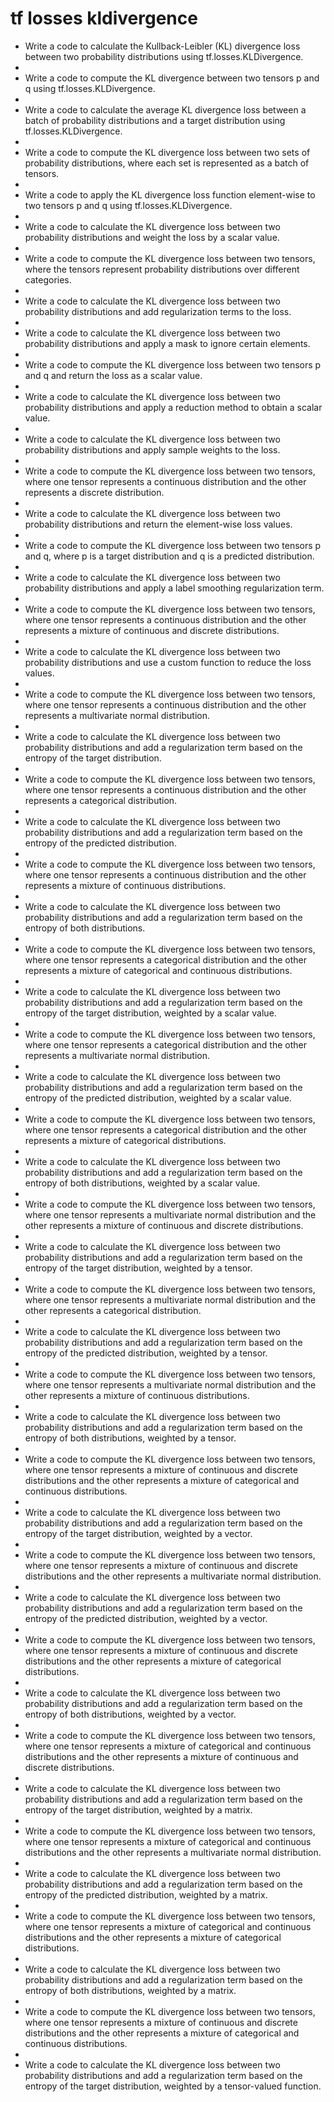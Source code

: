 # tf losses kldivergence

- Write a code to calculate the Kullback-Leibler (KL) divergence loss between two probability distributions using tf.losses.KLDivergence.
- 
- Write a code to compute the KL divergence between two tensors p and q using tf.losses.KLDivergence.
- 
- Write a code to calculate the average KL divergence loss between a batch of probability distributions and a target distribution using tf.losses.KLDivergence.
- 
- Write a code to compute the KL divergence loss between two sets of probability distributions, where each set is represented as a batch of tensors.
- 
- Write a code to apply the KL divergence loss function element-wise to two tensors p and q using tf.losses.KLDivergence.
- 
- Write a code to calculate the KL divergence loss between two probability distributions and weight the loss by a scalar value.
- 
- Write a code to compute the KL divergence loss between two tensors, where the tensors represent probability distributions over different categories.
- 
- Write a code to calculate the KL divergence loss between two probability distributions and add regularization terms to the loss.
- 
- Write a code to calculate the KL divergence loss between two probability distributions and apply a mask to ignore certain elements.
- 
- Write a code to compute the KL divergence loss between two tensors p and q and return the loss as a scalar value.
- 
- Write a code to calculate the KL divergence loss between two probability distributions and apply a reduction method to obtain a scalar value.
- 
- Write a code to calculate the KL divergence loss between two probability distributions and apply sample weights to the loss.
- 
- Write a code to compute the KL divergence loss between two tensors, where one tensor represents a continuous distribution and the other represents a discrete distribution.
- 
- Write a code to calculate the KL divergence loss between two probability distributions and return the element-wise loss values.
- 
- Write a code to compute the KL divergence loss between two tensors p and q, where p is a target distribution and q is a predicted distribution.
- 
- Write a code to calculate the KL divergence loss between two probability distributions and apply a label smoothing regularization term.
- 
- Write a code to compute the KL divergence loss between two tensors, where one tensor represents a continuous distribution and the other represents a mixture of continuous and discrete distributions.
- 
- Write a code to calculate the KL divergence loss between two probability distributions and use a custom function to reduce the loss values.
- 
- Write a code to compute the KL divergence loss between two tensors, where one tensor represents a continuous distribution and the other represents a multivariate normal distribution.
- 
- Write a code to calculate the KL divergence loss between two probability distributions and add a regularization term based on the entropy of the target distribution.
- 
- Write a code to compute the KL divergence loss between two tensors, where one tensor represents a continuous distribution and the other represents a categorical distribution.
- 
- Write a code to calculate the KL divergence loss between two probability distributions and add a regularization term based on the entropy of the predicted distribution.
- 
- Write a code to compute the KL divergence loss between two tensors, where one tensor represents a continuous distribution and the other represents a mixture of continuous distributions.
- 
- Write a code to calculate the KL divergence loss between two probability distributions and add a regularization term based on the entropy of both distributions.
- 
- Write a code to compute the KL divergence loss between two tensors, where one tensor represents a categorical distribution and the other represents a mixture of categorical and continuous distributions.
- 
- Write a code to calculate the KL divergence loss between two probability distributions and add a regularization term based on the entropy of the target distribution, weighted by a scalar value.
- 
- Write a code to compute the KL divergence loss between two tensors, where one tensor represents a categorical distribution and the other represents a multivariate normal distribution.
- 
- Write a code to calculate the KL divergence loss between two probability distributions and add a regularization term based on the entropy of the predicted distribution, weighted by a scalar value.
- 
- Write a code to compute the KL divergence loss between two tensors, where one tensor represents a categorical distribution and the other represents a mixture of categorical distributions.
- 
- Write a code to calculate the KL divergence loss between two probability distributions and add a regularization term based on the entropy of both distributions, weighted by a scalar value.
- 
- Write a code to compute the KL divergence loss between two tensors, where one tensor represents a multivariate normal distribution and the other represents a mixture of continuous and discrete distributions.
- 
- Write a code to calculate the KL divergence loss between two probability distributions and add a regularization term based on the entropy of the target distribution, weighted by a tensor.
- 
- Write a code to compute the KL divergence loss between two tensors, where one tensor represents a multivariate normal distribution and the other represents a categorical distribution.
- 
- Write a code to calculate the KL divergence loss between two probability distributions and add a regularization term based on the entropy of the predicted distribution, weighted by a tensor.
- 
- Write a code to compute the KL divergence loss between two tensors, where one tensor represents a multivariate normal distribution and the other represents a mixture of continuous distributions.
- 
- Write a code to calculate the KL divergence loss between two probability distributions and add a regularization term based on the entropy of both distributions, weighted by a tensor.
- 
- Write a code to compute the KL divergence loss between two tensors, where one tensor represents a mixture of continuous and discrete distributions and the other represents a mixture of categorical and continuous distributions.
- 
- Write a code to calculate the KL divergence loss between two probability distributions and add a regularization term based on the entropy of the target distribution, weighted by a vector.
- 
- Write a code to compute the KL divergence loss between two tensors, where one tensor represents a mixture of continuous and discrete distributions and the other represents a multivariate normal distribution.
- 
- Write a code to calculate the KL divergence loss between two probability distributions and add a regularization term based on the entropy of the predicted distribution, weighted by a vector.
- 
- Write a code to compute the KL divergence loss between two tensors, where one tensor represents a mixture of continuous and discrete distributions and the other represents a mixture of categorical distributions.
- 
- Write a code to calculate the KL divergence loss between two probability distributions and add a regularization term based on the entropy of both distributions, weighted by a vector.
- 
- Write a code to compute the KL divergence loss between two tensors, where one tensor represents a mixture of categorical and continuous distributions and the other represents a mixture of continuous and discrete distributions.
- 
- Write a code to calculate the KL divergence loss between two probability distributions and add a regularization term based on the entropy of the target distribution, weighted by a matrix.
- 
- Write a code to compute the KL divergence loss between two tensors, where one tensor represents a mixture of categorical and continuous distributions and the other represents a multivariate normal distribution.
- 
- Write a code to calculate the KL divergence loss between two probability distributions and add a regularization term based on the entropy of the predicted distribution, weighted by a matrix.
- 
- Write a code to compute the KL divergence loss between two tensors, where one tensor represents a mixture of categorical and continuous distributions and the other represents a mixture of categorical distributions.
- 
- Write a code to calculate the KL divergence loss between two probability distributions and add a regularization term based on the entropy of both distributions, weighted by a matrix.
- 
- Write a code to compute the KL divergence loss between two tensors, where one tensor represents a mixture of continuous and discrete distributions and the other represents a mixture of categorical and continuous distributions.
- 
- Write a code to calculate the KL divergence loss between two probability distributions and add a regularization term based on the entropy of the target distribution, weighted by a tensor-valued function.